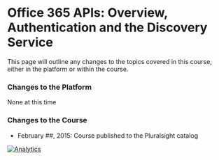 Office 365 APIs: Overview, Authentication and the Discovery Service
====================================================================
This page will outline any changes to the topics covered in this course, either in the platform or within the course. 

### Changes to the Platform
None at this time

### Changes to the Course
- February ##, 2015: Course published to the Pluralsight catalog

[![Analytics](https://ga-beacon.appspot.com/UA-59891462-1/ps-course-o365api/changes/ps-o365api-core)](https://github.com/igrigorik/ga-beacon)
